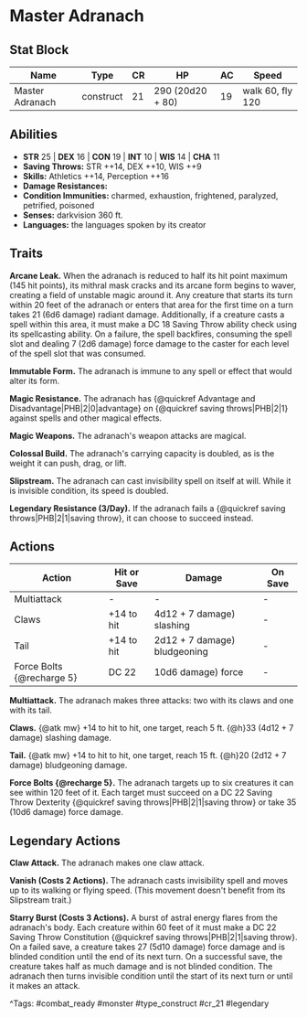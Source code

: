 # Master Adranach

## Stat Block

| Name | Type | CR | HP | AC | Speed |
|------|------|----|----|----|-------|
| Master Adranach | construct | 21 | 290 (20d20 + 80) | 19 | walk 60, fly 120 |

## Abilities

- **STR** 25 | **DEX** 16 | **CON** 19 | **INT** 10 | **WIS** 14 | **CHA** 11
- **Saving Throws:** STR ++14, DEX ++10, WIS ++9  
- **Skills:** Athletics ++14, Perception ++16  
- **Damage Resistances:**   
- **Condition Immunities:** charmed, exhaustion, frightened, paralyzed, petrified, poisoned  
- **Senses:** darkvision 360 ft.  
- **Languages:** the languages spoken by its creator

## Traits

**Arcane Leak.** When the adranach is reduced to half its hit point maximum (145 hit points), its mithral mask cracks and its arcane form begins to waver, creating a field of unstable magic around it. Any creature that starts its turn within 20 feet of the adranach or enters that area for the first time on a turn takes 21 (6d6 damage) radiant damage. Additionally, if a creature casts a spell within this area, it must make a DC 18 Saving Throw ability check using its spellcasting ability. On a failure, the spell backfires, consuming the spell slot and dealing 7 (2d6 damage) force damage to the caster for each level of the spell slot that was consumed.

**Immutable Form.** The adranach is immune to any spell or effect that would alter its form.

**Magic Resistance.** The adranach has {@quickref Advantage and Disadvantage|PHB|2|0|advantage} on {@quickref saving throws|PHB|2|1} against spells and other magical effects.

**Magic Weapons.** The adranach's weapon attacks are magical.

**Colossal Build.** The adranach's carrying capacity is doubled, as is the weight it can push, drag, or lift.

**Slipstream.** The adranach can cast invisibility spell on itself at will. While it is invisible condition, its speed is doubled.

**Legendary Resistance (3/Day).** If the adranach fails a {@quickref saving throws|PHB|2|1|saving throw}, it can choose to succeed instead.


## Actions

| Action | Hit or Save | Damage | On Save |
|--------|--------------|--------|----------|
| Multiattack | - | - | - |
| Claws | +14 to hit | 4d12 + 7 damage) slashing | - |
| Tail | +14 to hit | 2d12 + 7 damage) bludgeoning | - |
| Force Bolts {@recharge 5} | DC 22 | 10d6 damage) force | - |

**Multiattack.** The adranach makes three attacks: two with its claws and one with its tail.

**Claws.** {@atk mw} +14 to hit to hit, one target, reach 5 ft. {@h}33 (4d12 + 7 damage) slashing damage.

**Tail.** {@atk mw} +14 to hit to hit, one target, reach 15 ft. {@h}20 (2d12 + 7 damage) bludgeoning damage.

**Force Bolts {@recharge 5}.** The adranach targets up to six creatures it can see within 120 feet of it. Each target must succeed on a DC 22 Saving Throw Dexterity {@quickref saving throws|PHB|2|1|saving throw} or take 35 (10d6 damage) force damage.

## Legendary Actions

**Claw Attack.** The adranach makes one claw attack.

**Vanish (Costs 2 Actions).** The adranach casts invisibility spell and moves up to its walking or flying speed. (This movement doesn't benefit from its Slipstream trait.)

**Starry Burst (Costs 3 Actions).** A burst of astral energy flares from the adranach's body. Each creature within 60 feet of it must make a DC 22 Saving Throw Constitution {@quickref saving throws|PHB|2|1|saving throw}. On a failed save, a creature takes 27 (5d10 damage) force damage and is blinded condition until the end of its next turn. On a successful save, the creature takes half as much damage and is not blinded condition. The adranach then turns invisible condition until the start of its next turn or until it makes an attack.



^Tags: #combat_ready #monster #type_construct #cr_21 #legendary